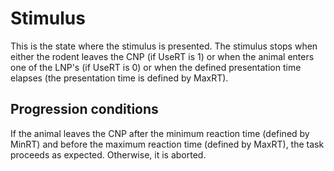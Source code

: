 # Stimulus
This is the state where the stimulus is presented. The stimulus stops when either the rodent leaves the CNP (if UseRT is 1) or when the animal enters one of the LNP's (if UseRT is 0) or when the defined presentation time elapses (the presentation time is defined by MaxRT).

## Progression conditions
If the animal leaves the CNP after the minimum reaction time (defined by MinRT) and before the maximum reaction time (defined by MaxRT), the task proceeds as expected. Otherwise, it is aborted.